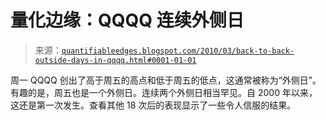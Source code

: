 <!--yml

分类：未分类

日期：2024-05-18 13:02:49

-->

# 量化边缘：QQQQ 连续外侧日

> 来源：[`quantifiableedges.blogspot.com/2010/03/back-to-back-outside-days-in-qqqq.html#0001-01-01`](http://quantifiableedges.blogspot.com/2010/03/back-to-back-outside-days-in-qqqq.html#0001-01-01)

周一 QQQQ 创出了高于周五的高点和低于周五的低点，这通常被称为“外侧日”。有趣的是，周五也是一个外侧日。连续两个外侧日相当罕见。自 2000 年以来，这还是第一次发生。查看其他 18 次后的表现显示了一些令人信服的结果。
